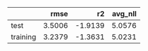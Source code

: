 |          |   rmse |      r2 |   avg_nll |
|:---------|-------:|--------:|----------:|
| test     | 3.5006 | -1.9139 |    5.0576 |
| training | 3.2379 | -1.3631 |    5.0231 |